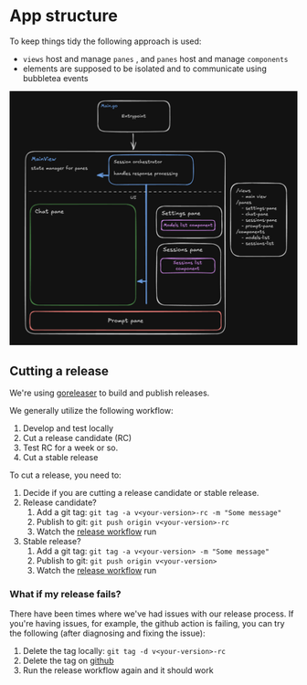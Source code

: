 # App structure

To keep things tidy the following approach is used:
  * `views` host and manage `panes` , and `panes` host and manage `components`
  * elements are supposed to be isolated and to communicate using bubbletea events

![application components scheme](./images/app-scheme.png "app-scheme")

## Cutting a release

We're using [goreleaser](https://goreleaser.com/) to build and publish releases.

We generally utilize the following workflow:

1. Develop and test locally
2. Cut a release candidate (RC)
3. Test RC for a week or so.
4. Cut a stable release

To cut a release, you need to:

1. Decide if you are cutting a release candidate or stable release.
2. Release candidate?
   1. Add a git tag: `git tag -a v<your-version>-rc -m "Some message"`
   2. Publish to git: `git push origin v<your-version>-rc`
   3. Watch the [release workflow](https://github.com/tearingItUp786/chatgpt-tui/actions/workflows/release.yaml) run
4. Stable release?
   1. Add a git tag: `git tag -a v<your-version> -m "Some message"`
   2. Publish to git: `git push origin v<your-version>`
   3. Watch the [release workflow](https://github.com/tearingItUp786/chatgpt-tui/actions/workflows/release.yaml) run

### What if my release fails? 

There have been times where we've had issues with our release process. If you're having issues, 
for example, the github action is failing, you can try the following (after diagnosing and fixing the issue):

1. Delete the tag locally: `git tag -d v<your-version>-rc`
2. Delete the tag on [github](https://github.com/tearingItUp786/chatgpt-tui/releases/tag)
3. Run the release workflow again and it should work

